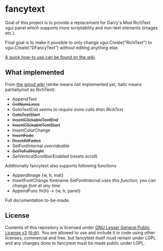 # fancytext
Goal of this project is to provide a replacement for Garry's Mod RichText vgui panel which supports more scriptability and non-text elements (images etc.).

Final goal is to make it possible to only change vgui.Create("RichText") to vgui.Create("DFancyText") without editing anything else.

[A quick how-to use can be found on the wiki](https://github.com/Herover/fancytext/wiki).

## What implemented
From [the gmod wiki](http://wiki.garrysmod.com/page/Category:RichText) (strike means not implemented yet, italic means partially/not as RichText):
* AppendText
* ~~GetNumLines~~
* GotoTextEnd _seems to require more calls than RichText_
* ~~GotoTextStart~~
* ~~InsertClickableTextEnd~~
* ~~InsertClickableTextStart~~
* InsertColorChange
* ~~InsertFade~~
* ~~ResetAllFades~~
* SetFontInternal _overrideable_
* ~~SetToFullHeight~~
* _SetVerticalScrollbarEnabled_ (resets scroll)

Additionally fancytext also supports following functions
* AppendImage {w, h, mat}
* InsertFontChange fontname _SetFontInternal uses this function, you can change font at any time_
* AppendFunc fn(h) -> {w, h, panel}

Full documentation to-be-made.

## License
Contents of this repository is licensed under [GNU Lesser General Public License v3](http://www.gnu.org/licenses/lgpl-3.0.html) ([tl;dr](https://tldrlegal.com/license/gnu-lesser-general-public-license-v3-%28lgpl-3%29)).
You are allowed to use and include it in code using other licenses, commercial and free, but fancytext itself must remain under LGPL and any changes done to fancytext must be made public under LGPL.
